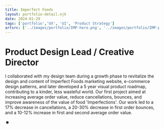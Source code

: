 ```yaml
---
title: Imperfect Foods
layout: portfolio-detail.njk
date: 2024-01-29
tags: ['portfolio','UX', 'UI', 'Product Strategy']
artsrc: ['../images/portfolio/IMP-hero.png', '../images/portfolio/IMP-preview-imperfect.png', '../images/portfolio/IMP-Mobile.png']
---
```


# Product Design Lead / Creative Director

I collaborated with my design team during a growth phase to revitalize the design and content of Imperfect Foods marketing website, e-commerce design patterns, and later developed a 5 year visual product roadmap, contributing to a kinder, less wasteful world. Our first project aimed at increasing average order value, reduce cancellations, bounces, and improve awareness of the value of food 'Imperfections'. Our work led to a 17% decrease in cancellations, a 20-30% decrease in first order bounces, and a 10-12% increase in first and second average order value.

&#x263B;
